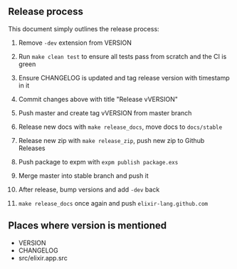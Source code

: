 ## Release process

This document simply outlines the release process:

1) Remove `-dev` extension from VERSION

2) Run `make clean test` to ensure all tests pass from scratch and the CI is green

3) Ensure CHANGELOG is updated and tag release version with timestamp in it

4) Commit changes above with title "Release vVERSION"

5) Push master and create tag vVERSION from master branch

6) Release new docs with `make release_docs`, move docs to `docs/stable`

7) Release new zip with `make release_zip`, push new zip to Github Releases

8) Push package to expm with `expm publish package.exs`

9) Merge master into stable branch and push it

10) After release, bump versions and add `-dev` back

11) `make release_docs` once again and push `elixir-lang.github.com`

## Places where version is mentioned

* VERSION
* CHANGELOG
* src/elixir.app.src

